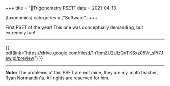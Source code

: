 +++
title = "📐Trigonometry PSET"
date = 2021-04-13

[taxonomies]
categories = ["Software"]
+++

First PSET of the year! This one was conceptually demanding, but extremely fun!

---
{{ pdf(link="https://drive.google.com/file/d/1nTpmZU2UIzQvTKSxz05Vr_sPt7Jewipi/preview") }}

---

**Note:** The problems of this PSET are not mine, they are my math teacher, Ryan Normandin's. All rights are reserved for him.